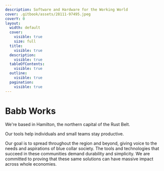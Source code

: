 ```yaml
---
description: Software and Hardware for the Working World
cover: .gitbook/assets/28111-97495.jpeg
coverY: 0
layout:
  width: default
  cover:
    visible: true
    size: full
  title:
    visible: true
  description:
    visible: true
  tableOfContents:
    visible: true
  outline:
    visible: true
  pagination:
    visible: true
---
```


# Babb Works

We're based in Hamilton, the northern capital of the Rust Belt.

Our tools help individuals and small teams stay productive.

Our goal is to spread throughout the region and beyond, giving voice to the needs and aspirations of blue collar society. The tools and technologies that succeed in these communities demand durability and simplicity. We are committed to proving that these same solutions can have massive impact across whole economies.
